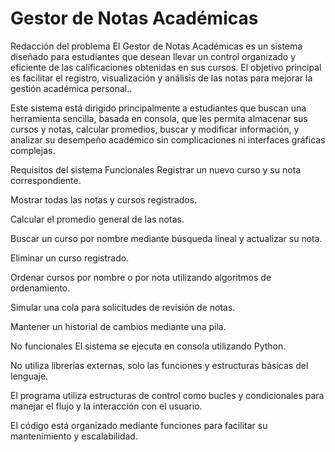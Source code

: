 # Gestor de Notas Académicas
Redacción del problema
El Gestor de Notas Académicas es un sistema diseñado para estudiantes que desean llevar un control organizado y eficiente de las calificaciones obtenidas en sus cursos. El objetivo principal es facilitar el registro, visualización y análisis de las notas para mejorar la gestión académica personal..

Este sistema está dirigido principalmente a estudiantes que buscan una herramienta sencilla, basada en consola, que les permita almacenar sus cursos y notas, calcular promedios, buscar y modificar información, y analizar su desempeño académico sin complicaciones ni interfaces gráficas complejas.

Requisitos del sistema
Funcionales
Registrar un nuevo curso y su nota correspondiente.

Mostrar todas las notas y cursos registrados.

Calcular el promedio general de las notas.

Buscar un curso por nombre mediante búsqueda lineal y actualizar su nota.

Eliminar un curso registrado.

Ordenar cursos por nombre o por nota utilizando algoritmos de ordenamiento.

Simular una cola para solicitudes de revisión de notas.

Mantener un historial de cambios mediante una pila.

No funcionales
El sistema se ejecuta en consola utilizando Python.

No utiliza librerías externas, solo las funciones y estructuras básicas del lenguaje.

El programa utiliza estructuras de control como bucles y condicionales para manejar el flujo y la interacción con el usuario.

El código está organizado mediante funciones para facilitar su mantenimiento y escalabilidad.
